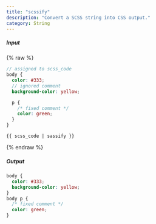 ```yaml
---
title: "scssify"
description: "Convert a SCSS string into CSS output."
category: String
---
```

##### Input
{% raw %}
~~~scss
// assigned to scss_code
body {
  color: #333;
  // ignored comment
  background-color: yellow;

  p {
    /* fixed comment */
    color: green;
  }
}
~~~
~~~liquid
{{ scss_code | sassify }}
~~~
{% endraw %}

##### Output

~~~css
body {
  color: #333;
  background-color: yellow;
}
body p {
  /* fixed comment */
  color: green;
}
~~~
